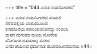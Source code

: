 +++
title = "044 ಎನುತ ನಯನೋದಕದ"

+++
ಎನುತ ನಯನೋದಕದ ಸರಿಯಲಿ  
ನನೆದವಲ್ಲಿಯ ಬಾಹುಮೂಲದ  
ಕನಕದೊರೆಯ ಕಠಾರಿಯವನಿಪನೆದ್ದು ಸಂವರಿಸಿ  
ಮನದ ದುಗುಡದ ದಡಿಯ ಮೋರೆಯ  
ತನಿಹೊಗರ ಬಿಸುಸುಯ್ಲ ತವಕದ  
ಬನದ ಪಯಣದ ಧರ್ಮಸುತ ಹೊರವಂಟನರಮನೆಯ     ॥44॥